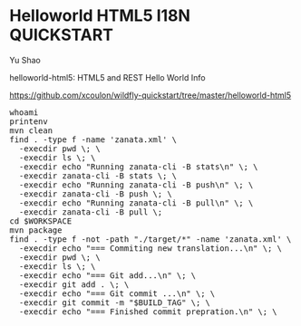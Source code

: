 Helloworld HTML5 I18N QUICKSTART
===================
Yu Shao



helloworld-html5: HTML5 and REST Hello World Info

https://github.com/xcoulon/wildfly-quickstart/tree/master/helloworld-html5
<pre>
whoami
printenv
mvn clean
find . -type f -name 'zanata.xml' \
  -execdir pwd \; \
  -execdir ls \; \
  -execdir echo "Running zanata-cli -B stats\n" \; \
  -execdir zanata-cli -B stats \; \
  -execdir echo "Running zanata-cli -B push\n" \; \
  -execdir zanata-cli -B push \; \
  -execdir echo "Running zanata-cli -B pull\n" \; \
  -execdir zanata-cli -B pull \;
cd $WORKSPACE
mvn package
find . -type f -not -path "./target/*" -name 'zanata.xml' \
  -execdir echo "=== Commiting new translation...\n" \; \
  -execdir pwd \; \
  -execdir ls \; \
  -execdir echo "=== Git add...\n" \; \
  -execdir git add . \; \
  -execdir echo "=== Git commit ...\n" \; \
  -execdir git commit -m "$BUILD_TAG" \; \
  -execdir echo "=== Finished commit prepration.\n" \; \
  </pre>
